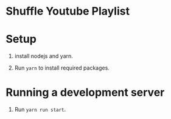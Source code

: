 # Shuffle Youtube Playlist

# Setup

1. install nodejs and yarn.

2. Run `yarn` to install required packages.

# Running a development server

1. Run `yarn run start`.